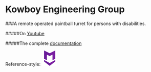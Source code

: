 # Kowboy Engineering Group
###A remote operated paintball turret for persons with disabilities.

#####On [Youtube](https://youtu.be/xE18bY-9qaE?t=8m39s)

#####The complete [documentation](https://drive.google.com/open?id=0BxyfBgV74xMEMTE5QzQxQUJBRERGQjJGOTowLjI)

Reference-style: 
![alt text][logo]

[logo]: https://github.com/adam-p/markdown-here/raw/master/src/common/images/icon48.png "Logo Title Text 2"
[3dDrawing]: https://github.com/Beasta/Kowboy-Engineering-Group/blob/master/Project%20Documentation/Photos/Screen%20Shot%202015-11-18%20at%2013.18.46.png?raw=true "3d Drawing of Turret"

